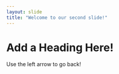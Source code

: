 ```yaml
---
layout: slide
title: "Welcome to our second slide!"
---
```

<h1>Add a Heading Here!</h1>
Use the left arrow to go back!
